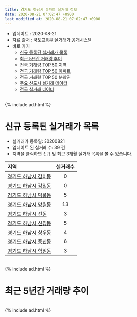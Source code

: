 ```yaml
---
title: 경기도 하남시 아파트 실거래 정보
date: 2020-08-21 07:02:47 +0900
last_modified_at: 2020-08-21 07:02:47 +0900
---
```


* 업데이트 : 2020-08-21
* 자료 출처 : [국토교통부 실거래가 공개시스템](http://rt.molit.go.kr)
* 바로 가기
    * [신규 등록된 실거래가 목록](#신규-등록된-실거래가-목록)
    * [최근 5년간 거래량 추이](#최근-5년간-거래량-추이)
    * [전국 거래량 TOP 50 지역](https://inasie.github.io/apt-trade-info/최근-3개월-전국에서-가장-거래가-많이-발생한-지역)
    * [전국 거래량 TOP 50 아파트](https://inasie.github.io/apt-trade-info/최근-3개월-전국에서-가장-거래가-많이-발생한-아파트)
    * [전국 거래량 TOP 50 분양권](https://inasie.github.io/apt-trade-info/최근-3개월-전국에서-가장-거래가-많이-발생한-분양권)
    * [주요 신도시 실거래 데이터](https://inasie.github.io/apt-trade-info/주요-신도시)
    * [전국 실거래 데이터](https://inasie.github.io/apt-trade-info/전국)

<br>
{% include ad.html %}
<br>

# 신규 등록된 실거래가 목록
* 실거래가 등록일: 20200821
* 업데이트 된 실거래 수: 39 건
* 지역을 클릭하면 신규 및 최근 3개월 실거래 목록을 볼 수 있습니다.


|지역|실거래수|
|:---|:---:|
|[경기도 하남시 감이동](https://inasie.github.io/apt-trade-info/경기도-하남시-감이동)|0|
|[경기도 하남시 감일동](https://inasie.github.io/apt-trade-info/경기도-하남시-감일동)|0|
|[경기도 하남시 덕풍동](https://inasie.github.io/apt-trade-info/경기도-하남시-덕풍동)|5|
|[경기도 하남시 망월동](https://inasie.github.io/apt-trade-info/경기도-하남시-망월동)|13|
|[경기도 하남시 선동](https://inasie.github.io/apt-trade-info/경기도-하남시-선동)|3|
|[경기도 하남시 신장동](https://inasie.github.io/apt-trade-info/경기도-하남시-신장동)|5|
|[경기도 하남시 창우동](https://inasie.github.io/apt-trade-info/경기도-하남시-창우동)|4|
|[경기도 하남시 풍산동](https://inasie.github.io/apt-trade-info/경기도-하남시-풍산동)|6|
|[경기도 하남시 학암동](https://inasie.github.io/apt-trade-info/경기도-하남시-학암동)|3|


<br>
{% include ad.html %}
<br>

# 최근 5년간 거래량 추이


<div style="width:100%;">
    <canvas id="deal_progress" height="200"></canvas>
</div>

<script>
new Chart(document.getElementById("deal_progress"), {
    type: 'line',
    data: {
        labels: ['201508','201509','201510','201511','201512','201601','201602','201603','201604','201605','201606','201607','201608','201609','201610','201611','201612','201701','201702','201703','201704','201705','201706','201707','201708','201709','201710','201711','201712','201801','201802','201803','201804','201805','201806','201807','201808','201809','201810','201811','201812','201901','201902','201903','201904','201905','201906','201907','201908','201909','201910','201911','201912','202001','202002','202003','202004','202005','202006','202007','202008'],
        datasets: [{
            label: '매매',
            pointRadius: 1,
            data: [121, 119, 179, 131, 79, 67, 94, 155, 157, 154, 191, 192, 227, 342, 298, 125, 105, 81, 124, 149, 199, 348, 408, 413, 174, 209, 171, 187, 149, 409, 444, 375, 152, 163, 222, 278, 648, 407, 156, 69, 87, 74, 68, 103, 111, 173, 231, 290, 286, 220, 465, 564, 408, 257, 352, 170, 104, 227, 752, 447, 37],
            borderColor: "rgba(255, 201, 14, 1)",
            backgroundColor: "rgba(255, 201, 14, 0.5)",
            fill: false,
            lineTension: 0
        },{
            label: '전월세',
            pointRadius: 1,
            data: [286, 206, 228, 236, 359, 337, 362, 356, 367, 286, 420, 504, 618, 488, 414, 320, 285, 331, 369, 416, 309, 332, 375, 326, 283, 358, 271, 316, 266, 364, 368, 418, 312, 303, 382, 405, 449, 511, 499, 575, 540, 615, 394, 552, 414, 397, 546, 481, 579, 707, 554, 947, 745, 411, 685, 754, 489, 529, 798, 516, 149],
            borderColor: "rgba(0, 141, 185, 1)",
            backgroundColor: "rgba(0, 141, 185, 0.5)",
            fill: false,
            lineTension: 0
        }
        ]
    },
    options: {
        responsive: true,
        title: {
            display: false
        },
        tooltips: {
            mode: 'index',
            intersect: false
        },
        hover: {
            mode: 'nearest',
            intersect: true
        },
        scales: {
            xAxes: [{
                display: true,
                scaleLabel: {
                    display: true,
                    labelString: '년/월'
                }
            }],
            yAxes: [{
                display: true,
                ticks: {
                    suggestedMin: 0,
                },
                scaleLabel: {
                    display: true,
                    labelString: '실거래 수'
                }
            }]
        }
    }
});

</script>


<br>
{% include ad.html %}
<br>

